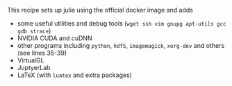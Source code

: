 This recipe sets up julia using the official docker image and adds
- some useful utilities and debug tools (`wget ssh vim gnupg apt-utils gcc gdb strace`)
- NVIDIA CUDA and cuDNN
- other programs including `python`, `hdf5`, `imagemagick`, `xorg-dev` and others (see lines 35-39)
- VirtualGL
- JuptyerLab
- LaTeX (with `luatex` and extra packages)
